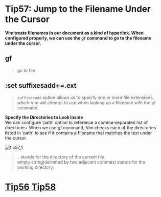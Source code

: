 # Tip57: Jump to the Filename Under the Cursor  
  
**Vim treats filenames in our document as a kind of hyperlink. When configured properly, we can use the `gf` command to go to the filename under the cursor.**  
  
## gf  
>go to file  
  
## :set suffixesadd+=.ext  
>`suffixesadd` option allows us to specify one or more file extensions, which Vim will attempt to use when looking up a filename with the `gf` command.  
  
**Specify the Directories to Look Inside**  
We can configure 'path' option to reference a comma-separated list of directories. When we use gf command, Vim checks each of the directories listed in 'path' to see if it contains a filename that matches the text under the cursor.  
  
![tip57_1](images/tip57_1.png)  
  
>`.` stands for the directory of the current file.  
>empty string(delimited by two adjacent commas) stands for the working directory.  
  
# [Tip56](tip56.md) [Tip58](tip58.md)
